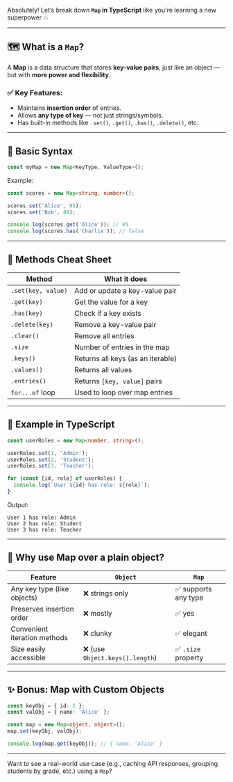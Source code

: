 Absolutely! Let’s break down **`Map` in TypeScript** like you're learning a new superpower 💥

---

## 🗺️ What is a `Map`?

A **Map** is a data structure that stores **key-value pairs**, just like an object — but with **more power and flexibility**.

### ✅ Key Features:
- Maintains **insertion order** of entries.
- Allows **any type of key** — not just strings/symbols.
- Has built-in methods like `.set()`, `.get()`, `.has()`, `.delete()`, etc.

---

## 🧱 Basic Syntax

```ts
const myMap = new Map<KeyType, ValueType>();
```

Example:

```ts
const scores = new Map<string, number>();

scores.set('Alice', 95);
scores.set('Bob', 88);

console.log(scores.get('Alice')); // 95
console.log(scores.has('Charlie')); // false
```

---

## 🧠 Methods Cheat Sheet

| Method              | What it does                              |
|---------------------|-------------------------------------------|
| `.set(key, value)`  | Add or update a key-value pair            |
| `.get(key)`         | Get the value for a key                   |
| `.has(key)`         | Check if a key exists                     |
| `.delete(key)`      | Remove a key-value pair                   |
| `.clear()`          | Remove all entries                        |
| `.size`             | Number of entries in the map              |
| `.keys()`           | Returns all keys (as an iterable)         |
| `.values()`         | Returns all values                        |
| `.entries()`        | Returns `[key, value]` pairs              |
| `for...of` loop     | Used to loop over map entries             |

---

## 🧪 Example in TypeScript

```ts
const userRoles = new Map<number, string>();

userRoles.set(1, 'Admin');
userRoles.set(2, 'Student');
userRoles.set(3, 'Teacher');

for (const [id, role] of userRoles) {
  console.log(`User ${id} has role: ${role}`);
}
```

Output:
```
User 1 has role: Admin
User 2 has role: Student
User 3 has role: Teacher
```

---

## 🧾 Why use Map over a plain object?

| Feature                        | `Object`       | `Map`           |
|-------------------------------|----------------|------------------|
| Any key type (like objects)   | ❌ strings only | ✅ supports any type |
| Preserves insertion order     | ❌ mostly       | ✅ yes           |
| Convenient iteration methods  | ❌ clunky       | ✅ elegant        |
| Size easily accessible        | ❌ (use `Object.keys().length`) | ✅ `.size` property |

---

## ✨ Bonus: Map with Custom Objects

```ts
const keyObj = { id: 1 };
const valObj = { name: 'Alice' };

const map = new Map<object, object>();
map.set(keyObj, valObj);

console.log(map.get(keyObj)); // { name: 'Alice' }
```

---

Want to see a real-world use case (e.g., caching API responses, grouping students by grade, etc.) using a `Map`?